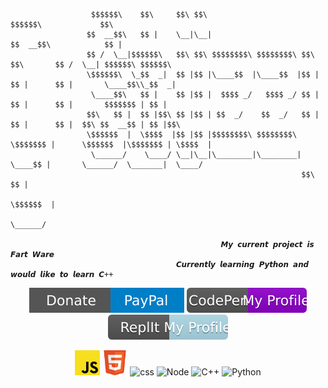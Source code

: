 ```
                  $$$$$$\    $$\     $$\ $$\                                      $$$$$$\             $$\     
                 $$  __$$\   $$ |    \__|\__|                                    $$  __$$\            $$ |    
                 $$ /  \__|$$$$$$\   $$\ $$\ $$$$$$$$\ $$$$$$$$\ $$\   $$\       $$ /  \__| $$$$$$\ $$$$$$\   
                 \$$$$$$\  \_$$  _|  $$ |$$ |\____$$  |\____$$  |$$ |  $$ |      $$ |       \____$$\\_$$  _|  
                  \____$$\   $$ |    $$ |$$ |  $$$$ _/   $$$$ _/ $$ |  $$ |      $$ |       $$$$$$$ | $$ |    
                 $$\   $$ |  $$ |$$\ $$ |$$ | $$  _/    $$  _/   $$ |  $$ |      $$ |  $$\ $$  __$$ | $$ |$$\ 
                 \$$$$$$  |  \$$$$  |$$ |$$ |$$$$$$$$\ $$$$$$$$\ \$$$$$$$ |      \$$$$$$  |\$$$$$$$ | \$$$$  |
                  \______/    \____/ \__|\__|\________|\________| \____$$ |       \______/  \_______|  \____/ 
                                                                 $$\   $$ |                                   
                                                                 \$$$$$$  |                                   
                                                                 \______/                                    
                                                    
                                               𝙈𝙮 𝙘𝙪𝙧𝙧𝙚𝙣𝙩 𝙥𝙧𝙤𝙟𝙚𝙘𝙩 𝙞𝙨 𝙁𝙖𝙧𝙩 𝙒𝙖𝙧𝙚
                                     𝘾𝙪𝙧𝙧𝙚𝙣𝙩𝙡𝙮 𝙡𝙚𝙖𝙧𝙣𝙞𝙣𝙜 𝙋𝙮𝙩𝙝𝙤𝙣 𝙖𝙣𝙙 𝙬𝙤𝙪𝙡𝙙 𝙡𝙞𝙠𝙚 𝙩𝙤 𝙡𝙚𝙖𝙧𝙣 𝘾++
```
<div>
<p align="center"> <a href="https://www.paypal.com/donate/?hosted_button_id=PGKYAAVEQU5BW" target="_blank"> <img  src="https://raw.githubusercontent.com/StiizzyCat/StiizzyCat/main/Assets/Assets/Donate.svg" alt="JavaScript"/></a> <a href="https://codepen.io/stiizzycat" target="_blank" ><img src="https://raw.githubusercontent.com/StiizzyCat/StiizzyCat/main/Assets/Assets/CodePen.svg" alt="codepen"/></a> <a href="https://replit.com/@StiizzyCat0001" target="_blank"><img src="https://raw.githubusercontent.com/StiizzyCat/StiizzyCat/main/Assets/Assets/ReplIt.svg" alt="repl"/> </a>
 
<p align="center"> <img src="https://raw.githubusercontent.com/StiizzyCat/StiizzyCat/main/Assets/Assets/Javascript.png" alt="JavaScript" width="40" height="40"/> <img src="https://raw.githubusercontent.com/StiizzyCat/StiizzyCat/main/Assets/Assets/HTML.png" alt="HTML" width="40" height="40"/> <image src="https://raw.githubusercontent.com/StiizzyCat/StiizzyCat/main/Assets/Assets/CSS.png" alt="css" width="40" height="40"/> <image src="https://raw.githubusercontent.com/StiizzyCat/StiizzyCat/main/Assets/Assets/Node.png"  alt="Node" width="40" height="40"/> <image src="https://profilinator.rishav.dev/skills-assets/cplusplus-original.svg" alt="C++" width="40" height="40"/> <image src="https://raw.githubusercontent.com/StiizzyCat/StiizzyCat/main/Assets/Assets/python.png" alt="Python" width="40" height="40"/> 

